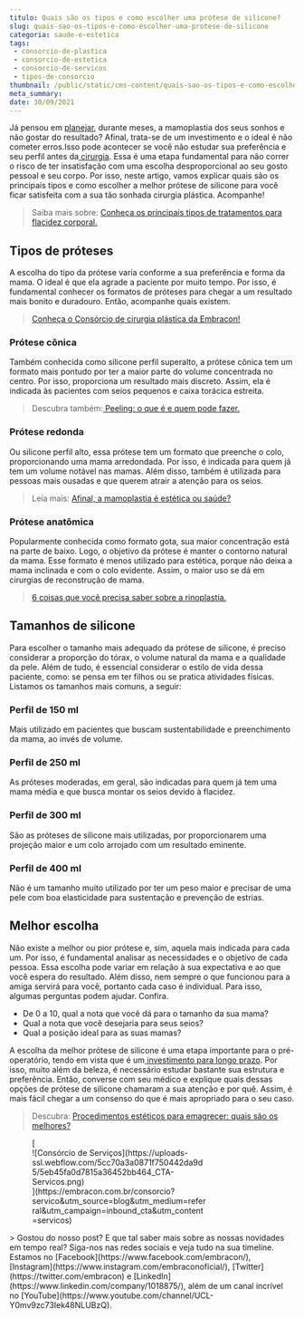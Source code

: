 ```yaml
---
titulo: Quais são os tipos e como escolher uma prótese de silicone?
slug: quais-sao-os-tipos-e-como-escolher-uma-protese-de-silicone
categoria: saude-e-estetica
tags:
 - consorcio-de-plastica
 - consorcio-de-estetica
 - consorcio-de-servicos
 - tipos-de-consorcio
thumbnail: /public/static/cms-content/quais-sao-os-tipos-e-como-escolher-uma-protese-de-silicone.jpg
meta_summary: 
date: 30/09/2021
---
```

Já pensou em [planejar](https://www.embracon.com.br/blog/planejamento-financeiro-um-guia-para-as-financas-nao-sairem-de-controle), durante meses, a mamoplastia dos seus sonhos e não gostar do resultado? Afinal, trata-se de um investimento e o ideal é não cometer erros.Isso pode acontecer se você não estudar sua preferência e seu perfil antes da[ cirurgia](https://www.embracon.com.br/blog/5-duvidas-sobre-o-consorcio-de-cirurgia). Essa é uma etapa fundamental para não correr o risco de ter insatisfação com uma escolha desproporcional ao seu gosto pessoal e seu corpo. Por isso, neste artigo, vamos explicar quais são os principais tipos e como escolher a melhor prótese de silicone para você ficar satisfeita com a sua tão sonhada cirurgia plástica. Acompanhe!

> Saiba mais sobre: [Conheça os principais tipos de tratamentos para flacidez corporal.](https://www.embracon.com.br/blog/saiba-quais-sao-os-principais-tipos-de-tratamentos-para-flacidez-corporal)

Tipos de próteses
-----------------

A escolha do tipo da prótese varia conforme a sua preferência e forma da mama. O ideal é que ela agrade a paciente por muito tempo. Por isso, é fundamental conhecer os formatos de próteses para chegar a um resultado mais bonito e duradouro. Então, acompanhe quais existem.

> [Conheça o Consórcio de cirurgia plástica da Embracon!](https://www.embracon.com.br/blog/tudo-sobre-o-consorcio-de-cirurgia-plastica-embracon)

### Prótese cônica

Também conhecida como silicone perfil superalto, a prótese cônica tem um formato mais pontudo por ter a maior parte do volume concentrada no centro. Por isso, proporciona um resultado mais discreto. Assim, ela é indicada às pacientes com seios pequenos e caixa torácica estreita.

> Descubra também:[ Peeling: o que é e quem pode fazer.](https://www.embracon.com.br/blog/peeling-o-que-e-e-quem-pode-fazer)

### Prótese redonda

Ou silicone perfil alto, essa prótese tem um formato que preenche o colo, proporcionando uma mama arredondada. Por isso, é indicada para quem já tem um volume notável nas mamas. Além disso, também é utilizada para pessoas mais ousadas e que querem atrair a atenção para os seios.

> Leia mais: [Afinal, a mamoplastia é estética ou saúde?](https://www.embracon.com.br/blog/afinal-a-mamoplastia-e-estetica-ou-saude)

### Prótese anatômica

Popularmente conhecida como formato gota, sua maior concentração está na parte de baixo. Logo, o objetivo da prótese é manter o contorno natural da mama. Esse formato é menos utilizado para estética, porque não deixa a mama inclinada e com o colo evidente. Assim, o maior uso se dá em cirurgias de reconstrução de mama.

> [6 coisas que você precisa saber sobre a rinoplastia.](https://www.embracon.com.br/blog/6-coisas-sobre-a-rinoplastia)

Tamanhos de silicone
--------------------

Para escolher o tamanho mais adequado da prótese de silicone, é preciso considerar a proporção do tórax, o volume natural da mama e a qualidade da pele. Além de tudo, é essencial considerar o estilo de vida dessa paciente, como: se pensa em ter filhos ou se pratica atividades físicas. Listamos os tamanhos mais comuns, a seguir:

### Perfil de 150 ml

Mais utilizado em pacientes que buscam sustentabilidade e preenchimento da mama, ao invés de volume.

### Perfil de 250 ml

As próteses moderadas, em geral, são indicadas para quem já tem uma mama média e que busca montar os seios devido à flacidez.

### Perfil de 300 ml

São as próteses de silicone mais utilizadas, por proporcionarem uma projeção maior e um colo arrojado com um resultado eminente.

### Perfil de 400 ml

Não é um tamanho muito utilizado por ter um peso maior e precisar de uma pele com boa elasticidade para sustentação e prevenção de estrias.

Melhor escolha
--------------

Não existe a melhor ou pior prótese e, sim, aquela mais indicada para cada um. Por isso, é fundamental analisar as necessidades e o objetivo de cada pessoa. Essa escolha pode variar em relação à sua expectativa e ao que você espera do resultado. Além disso, nem sempre o que funcionou para a amiga servirá para você, portanto cada caso é individual. Para isso, algumas perguntas podem ajudar. Confira.

- De 0 a 10, qual a nota que você dá para o tamanho da sua mama?
- Qual a nota que você desejaria para seus seios?
- Qual a posição ideal para as suas mamas?

A escolha da melhor prótese de silicone é uma etapa importante para o pré-operatório, tendo em vista que é um[ investimento para longo prazo](https://www.embracon.com.br/blog/8-motivos-que-comprovam-que-consorcio-e-investimento). Por isso, muito além da beleza, é necessário estudar bastante sua estrutura e preferência. Então, converse com seu médico e explique quais dessas opções de prótese de silicone chamaram a sua atenção e por quê. Assim, é mais fácil chegar a um consenso do que é mais apropriado para o seu caso.

> Descubra: [Procedimentos estéticos para emagrecer: quais são os melhores?](https://www.embracon.com.br/blog/procedimentos-esteticos-para-emagrecer-quais-sao-os-melhores)

<figure class="w-richtext-figure-type-image w-richtext-align-center" style="max-width:310px">[<div>![Consórcio de Serviços](https://uploads-ssl.webflow.com/5cc70a3a0871f750442da9d5/5eb45fa0d7815a36452bb464_CTA-Servicos.png)</div>](https://embracon.com.br/consorcio?servico&utm_source=blog&utm_medium=referral&utm_campaign=inbound_cta&utm_content=servicos)</figure>> Gostou do nosso post? E que tal saber mais sobre as nossas novidades em tempo real? Siga-nos nas redes sociais e veja tudo na sua timeline. Estamos no [Facebook](https://www.facebook.com/embracon/), [Instagram](https://www.instagram.com/embraconoficial/), [Twitter](https://twitter.com/embracon) e [LinkedIn](https://www.linkedin.com/company/1018875/), além de um canal incrível no [YouTube](https://www.youtube.com/channel/UCL-Y0mv9zc73Iek48NLUBzQ).
